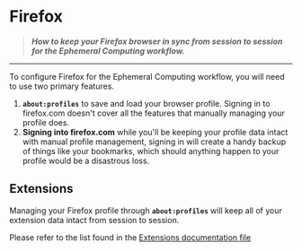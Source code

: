 # Firefox

> ***How to keep your Firefox browser in sync from session to session for the Ephemeral Computing workflow.***

---

To configure Firefox for the Ephemeral Computing workflow, you will need to use two primary features.

1. **`about:profiles`** to save and load your browser profile. Signing in to firefox.com doesn't cover all the features that manually managing your profile does.
2. **Signing into firefox.com** while you'll be keeping your profile data intact with manual profile management, signing in will create a handy backup of things like your bookmarks, which should anything happen to your profile would be a disastrous loss.

## Extensions

Managing your Firefox profile through **`about:profiles`** will keep all of your extension data intact from session to session. 

Please refer to the list found in the [Extensions documentation file](../extensions.md)